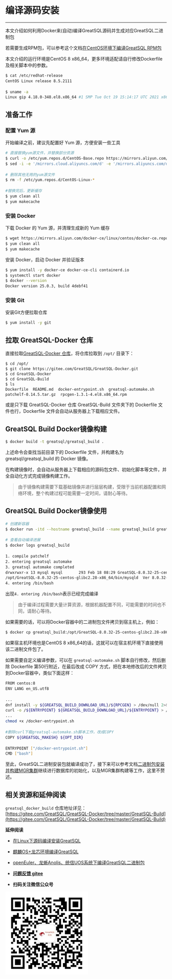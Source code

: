 # 编译源码安装
---

本文介绍如何利用Docker来(自动)编译GreatSQL源码并生成对应GreatSQL二进制包

若需要生成RPM包，可以参考这个文档[在CentOS环境下编译GreatSQL RPM包](https://gitee.com/GreatSQL/GreatSQL-Doc/blob/master/docs/build-greatsql-rpm-under-centos.md)

本文介绍的运行环境是CentOS 8 x86_64，更多环境适配请自行修改Dockerfile及相关脚本中的参数。
```bash
$ cat /etc/redhat-release
CentOS Linux release 8.5.2111

$ uname -a
Linux gip 4.18.0-348.el8.x86_64 #1 SMP Tue Oct 19 15:14:17 UTC 2021 x86_64 x86_64 x86_64 GNU/Linux
```
##  准备工作
###  配置 Yum 源
开始编译之前，建议先配置好 Yum 源，方便安装一些工具
```bash
# 直接替换yum源文件，并替换部分资源
$ curl -o /etc/yum.repos.d/CentOS-Base.repo https://mirrors.aliyun.com/repo/Centos-vault-8.5.2111.repo
$ sed -i -e '/mirrors.cloud.aliyuncs.com/d' -e '/mirrors.aliyuncs.com/d' /etc/yum.repos.d/CentOS-Base.repo

# 删除其他无用的yum源文件
$ rm -f /etc/yum.repos.d/CentOS-Linux-*

#替换完后，更新缓存
$ yum clean all
$ yum makecache
```

###  安装 Docker
下载 Docker 的 Yum 源，并清理生成新的 Yum 缓存
```bash
$ wget https://mirrors.aliyun.com/docker-ce/linux/centos/docker-ce.repo -O /etc/yum.repos.d/docker-ce.repo
$ yum clean all
$ yum makecache
```
安装 Docker，启动 Docker 并验证版本
```bash
$ yum install -y docker-ce docker-ce-cli containerd.io
$ systemctl start docker
$ docker --version
Docker version 25.0.3, build 4debf41
```
###  安装 Git
安装Git方便拉取仓库
```bash
$ yum install -y git
```

##  拉取 GreatSQL-Docker 仓库

直接拉取[GreatSQL-Docker 仓库](https://gitee.com/GreatSQL/GreatSQL-Docker/tree/master/GreatSQL-Build)，将仓库拉取到 `/opt/` 目录下：

```
$ cd /opt/
$ git clone https://gitee.com/GreatSQL/GreatSQL-Docker.git
$ cd GreatSQL-Docker
$ cd GreatSQL-Build
$ ls
Dockerfile  README.md  docker-entrypoint.sh  greatsql-automake.sh  patchelf-0.14.5.tar.gz  rpcgen-1.3.1-4.el8.x86_64.rpm
```
或是只下载 GreatSQL-Docker 仓库 GreatSQL-Build 文件夹下的 Dockerfile 文件也行，Dockerfile 文件会自动从服务器上下载相应文件。

##  GreatSQL Build Docker镜像构建

```bash
$ docker build -t greatsql/greatsql_build .
```
上述命令会查找当前目录下的 Dockerfile 文件，并构建名为 greatsql/greatsql_build 的 Docker 镜像。

在构建镜像时，会自动从服务器上下载相应的源码包文件、初始化脚本等文件，并全自动化方式完成镜像构建工作。

> 由于镜像构建需要下载基础镜像并进行层层构建，受限于当前机器配置和网络环境，整个构建过程可能需要一定时间，请耐心等待。
##  GreatSQL Build Docker镜像使用
```bash
# 创建新容器
$ docker run -itd --hostname greatsql_build --name greatsql_build greatsql/greatsql_build bash

# 查看自动编译进展
$ docker logs greatsql_build

1. compile patchelf
2. entering greatsql automake
3. greatsql automake completed
drwxrwxr-x 13 mysql mysql       293 Feb 18 08:29 GreatSQL-8.0.32-25-centos-glibc2.28-x86_64
/opt/GreatSQL-8.0.32-25-centos-glibc2.28-x86_64/bin/mysqld  Ver 8.0.32-25 for Linux on x86_64 (GreatSQL, Release 25, Revision 79f57097e3f)
4. entering /bin/bash
```
出现`4. entering /bin/bash`表示已经完成编译

> 由于编译过程需要大量计算资源，根据机器配置不同，可能需要的时间也不同，请耐心等待。

如果需要的话，可以将Docker容器中的二进制包文件拷贝到宿主机上，例如：

```bash
$ docker cp greatsql_build:/opt/GreatSQL-8.0.32-25-centos-glibc2.28-x86_64 /usr/local/
```
如果宿主机环境也是CentOS 8 x86_64的话，这就可以在宿主机环境下直接使用该二进制文件包了。

如果需要自定义编译参数，可以在 `greatsql-automake.sh` 脚本自行修改，然后删除 Dockerfile 第50行附近，在最后改成 COPY 方式，把在本地修改后的文件拷贝到Docker容器中，类似下面这样：
```bash
FROM centos:8
ENV LANG en_US.utf8

...
dnf install -y ${GREATSQL_BUILD_DOWNLOAD_URL}/${RPCGEN} > /dev/null 2>&1 && \
curl -o /${ENTRYPOINT} ${GREATSQL_BUILD_DOWNLOAD_URL}/${ENTRYPOINT} > /dev/null 2>&1 && \
...
chmod +x /docker-entrypoint.sh

#删除curl下载greatsql-automake.sh脚本工作，改成COPY
COPY ${GREATSQL_MAKESH} ${OPT_DIR}

ENTRYPOINT ["/docker-entrypoint.sh"]
CMD ["bash"]
```

至此，GreatSQL二进制安装包就编译成功了，接下来可以参考文档[二进制包安装并构建MGR集群](./3-install-with-tarball.md)继续进行数据库的初始化，以及MGR集群构建等工作，这里不赘述。

##  相关资源和延伸阅读
`greatsql_docker_build` 仓库地址详见：[https://gitee.com/GreatSQL/GreatSQL-Docker/tree/master/GreatSQL-Build](https://gitee.com/GreatSQL/GreatSQL-Docker/tree/master/GreatSQL-Build)

**延伸阅读**

- [在Linux下源码编译安装GreatSQL](https://gitee.com/GreatSQL/GreatSQL-Doc/blob/master/docs/build-greatsql-with-source.md)
- [麒麟OS+龙芯环境编译GreatSQL](https://gitee.com/GreatSQL/GreatSQL-Doc/blob/master/docs/build-greatsql-with-source-under-kylin-and-loongson.md)
- [openEuler、龙蜥Anolis、统信UOS系统下编译GreatSQL二进制包](https://gitee.com/GreatSQL/GreatSQL-Doc/blob/master/docs/build-greatsql-under-openeuler-anolis-uos.md)

- **[问题反馈 gitee](https://gitee.com/GreatSQL/GreatSQL-Manual/issues)**

- **扫码关注微信公众号**

![greatsql-wx](../greatsql-wx.jpg)
